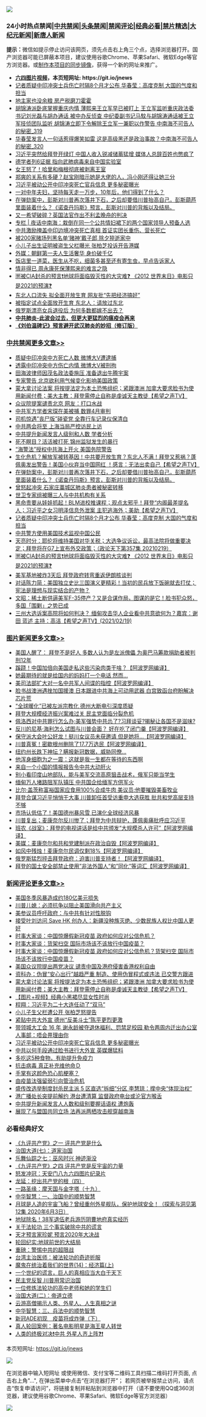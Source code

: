 ![](https://raw.githubusercontent.com/fqnews/bnews/master/64photo/fqnews-qr.jpg)

<div id="tt">
<h3>24小时热点禁闻|<a href="#%E4%B8%AD%E5%85%B1%E7%A6%81%E9%97%BB%E6%9B%B4%E5%A4%9A%E6%96%87%E7%AB%A0">中共禁闻</a>|<a href="#%E5%9B%BE%E7%89%87%E6%96%B0%E9%97%BB%E6%9B%B4%E5%A4%9A%E6%96%87%E7%AB%A0">头条禁闻</a>|<a href="#%E6%96%B0%E9%97%BB%E8%AF%84%E8%AE%BA%E6%9B%B4%E5%A4%9A%E6%96%87%E7%AB%A0">禁闻评论|<a href="#%E5%BF%85%E7%9C%8B%E7%BB%8F%E5%85%B8%E5%A5%BD%E6%96%87">经典必看|<a href="/video.md#%E7%A6%81%E7%89%87%E7%B2%BE%E9%80%89">禁片精选</a>|<a href="https://github.com/fqnews/djy/blob/master/gb/nf1351518.md#1">大纪元新闻</a>|<a href="https://github.com/fqnews/ntdtv/blob/master/gb/prog204.md#1">新唐人新闻</a></h3>
<div><b>提示：</b>微信如提示停止访问该网页，须先点击右上角三个点，选择浏览器打开。国产浏览器可能已屏蔽本项目，建议使用谷歌Chrome、苹果Safari、微软Edge等官方浏览器。或<a href="https://github.com/fqnews/bnews/blob/master/%E5%88%B6%E4%BD%9Cgit%E7%A6%81%E9%97%BB%E9%95%9C%E5%83%8F.md">制作本项目的同步镜像</a>，获得一个新的网址来推广。</div>
<ul>
<li><b><a href="http://d1.bdrive.tk/64.mp4" target="_blank">六四图片视频</a>，本页短网址: https://git.io/jnews</b></li>
<li><a href="/cbnews/20210220/1490623.md">记者质疑中印冲突士兵伤亡时隔8个月才公布 华春莹：高度克制 大国的气度和担当</a></li>
<li><a href="/ssgc/20210220/1490361.md">地主家也没余粮 房产税磨刀霍霍</a></li>
<li><a href="/comments/20210220/1490451.md">胡锦涛派卧底掌握重庆内情 薄熙来王立军早已被盯上 王立军监听重庆政法委书记刘光磊与胡办通话 被中办反侦查 中纪委副书记马馼与胡锦涛通话被王立军技侦团队监听 胡锦涛立即下令解除王立军一兼职以作警告 中南海不可告人的秘密_319</a></li>
<li><a href="/comments/20210220/1490533.md">华春莹发言人一句话惹得爆笑如雷 这是高级黑还是政治事故？中南海不可告人的秘密_320</a></li>
<li><a href="/cnnews/20210220/1490510.md">习近平突然给拜登开绿灯 中国人收入锐减储蓄猛增 媒体人总辞百姓也憋疯了</a></li>
<li><a href="/cbnews/20210220/1490406.md">德学者列6证据 指向武肺病毒来自中国实验室</a></li>
<li><a href="/headline/20210220/1490443.md">女王怒了！哈里和梅根彻底被剥离王室</a></li>
<li><a href="/yule/20210220/1490666.md">郑爽的关系有多硬？赵宝刚暗示她是大佬的人，冯小刚还得让她三分</a></li>
<li><a href="/comments/20210220/1490824.md">习近平被动公开中印冲突死亡官兵信息 更多秘密曝光</a></li>
<li><a href="/health/20210220/1490602.md">一对中年夫妇，坚持每天走一万步，10年后，他们得到了什么？</a></li>
<li><a href="/comments/20210220/1490692.md">在弹劾案中，彭斯对川普再次落井下石，之后却要借川普抬高自己，彭斯葫芦里面装着什么？《诺查丹玛斯》预言，彭斯对川普的背叛以及结局。</a></li>
<li><a href="/cbnews/20210220/1490472.md">又一希望破碎？英国法官作出不利孟晚舟的判决</a></li>
<li><a href="/cbnews/20210220/1490496.md">专栏 | 夜话中南海：栽倒在同一个公共情妇裙下的两个国家领导人预备人选</a></li>
<li><a href="/worldnews/20210220/1490785.md">中共激励掩盖中印边境冲突死亡真相 首证实团长重伤、营长死亡</a></li>
<li><a href="/yule/20210220/1490375.md">被200家赌场列黑名单‘赌神’戴子郎 除夕猝逝家中</a></li>
<li><a href="/yule/20210220/1490615.md">小儿子出生证明被盗生父栏曝光 张柏芝投诉开告港媒</a></li>
<li><a href="/comments/20210220/1490756.md">外媒：朝鲜第一夫人生活奢华 身价破千亿</a></li>
<li><a href="/health/20210220/1490749.md">饭店里一道菜，医生从不吃，细菌多甚至还有寄生虫，早点告诉家人</a></li>
<li><a href="/bannedvideo/20210220/1490722.md">情非得已 周永康死保薄熙来的难言之隐</a></li>
<li><a href="/comments/20210220/1490577.md">🈲被CIA封杀的预言❗地球将面临毁灭性的大灾难❓ 《2012 世界末日》电影只是2021的预演❓</a></li>
<li><a href="/cbnews/20210220/1490444.md">东北人口流失 拟全面开放生育 网友批“先把经济搞好”</a></li>
<li><a href="/cbnews/20210220/1490470.md">被指定试点全面放开生育 东北人：请放过东北</a></li>
<li><a href="/comments/20210220/1490711.md">俄罗斯漂亮女兵退役后 为何多数都嫁不出去？</a></li>
<li><b><a href="/comments/20200211/1275071.md" target="_blank">中共肺炎-此波会过去，但更大更猛烈的瘟疫会再来</a></b></li>
<li><b><a href="/comments/20200207/1272816.md" target="_blank">《刘伯温碑记》预言避开武汉肺炎的妙招（修订版）</a></b></li>
</ul>
</div>

<div class="catlist">
<h3><a href="/cbnews/" target="_blank">中共禁闻</a><span><a href="/cbnews/" target="_blank" rel="nofollow">更多文章>></a></span></h3>
<ul>
<li><a href="/cbnews/20210220/1490902.md" target="_blank">质疑中印冲突中方死亡人数 微博大V遭逮捕</a></li>
<li><a href="/cbnews/20210220/1490888.md" target="_blank">透露中印冲突中方伤亡内情 微博大V被刑拘</a></li>
<li><a href="/cbnews/20210220/1490879.md" target="_blank">田海波律师因茂名政法委施压 准备退出牛腾宇案</a></li>
<li><a href="/cbnews/20210220/1490875.md" target="_blank">专家警告 北京欲利用气候变化影响美国政策</a></li>
<li><a href="/comments/20210220/1490871.md" target="_blank">蒙大拿讨论法案 将按提法定为本土恐怖组织；紧跟澳洲 加拿大要求脸书为使用新闻付费；美大主教：拜登需停止自称是虔诚天主教徒【希望之声TV】</a></li>
<li><a href="/cbnews/20210220/1490820.md" target="_blank">众议院提案谴责北京 网友：打口水战</a></li>
<li><a href="/cbnews/20210220/1490819.md" target="_blank">中共军方学者宋琛在美被捕 数罪4月审判</a></li>
<li><a href="/cbnews/20210220/1490818.md" target="_blank">司机惊遇&#8221;丧尸版&#8221;碰瓷党 全靠行车记录仪保清白</a></li>
<li><a href="/cbnews/20210220/1490817.md" target="_blank">中共两会将至 上海当局严控访民上访</a></li>
<li><a href="/cbnews/20210220/1490802.md" target="_blank">中共提升新闻发言人级别和人数 学者分析</a></li>
<li><a href="/cbnews/20210220/1490776.md" target="_blank">死不瞑目？活活被打死 锦州监狱发生的暴行</a></li>
<li><a href="/cbnews/20210220/1490739.md" target="_blank">“海警法”授权中共海上开火 美国务院警告</a></li>
<li><a href="/comments/20210220/1490702.md" target="_blank">生化危机？解放军被转基因！中共要开放生育？东北人不满！拜登又惹祸？蓬佩奥发出警告！美国小伙弃当中国网红 ！感言：无法出卖自己【希望之声TV】</a></li>
<li><a href="/comments/20210220/1490692.md" target="_blank">在弹劾案中，彭斯对川普再次落井下石，之后却要借川普抬高自己，彭斯葫芦里面装着什么？《诺查丹玛斯》预言，彭斯对川普的背叛以及结局。</a></li>
<li><a href="/cbnews/20210220/1490686.md" target="_blank">曾怒起冲突 石家庄藁城区肺炎患者被秘密转移</a></li>
<li><a href="/cbnews/20210220/1490656.md" target="_blank">世卫专家组被曝三人与中共机构有关系</a></li>
<li><a href="/comments/20210220/1490649.md" target="_blank">黑命贵要从娃娃抓起！BLM进校推课程；观点太邪乎！拜登“内阁最差提名人；习近平之女习明泽信息外泄案 主犯逃海外；美助【希望之声TV】</a></li>
<li><a href="/cbnews/20210220/1490623.md" target="_blank">记者质疑中印冲突士兵伤亡时隔8个月才公布 华春莹：高度克制 大国的气度和担当</a></li>
<li><a href="/cbnews/20210220/1490622.md" target="_blank">中共警方使用美国技术监视中国公民</a></li>
<li><a href="/cbnews/20210220/1490594.md" target="_blank">天亮时分：耶伦将维持美国对华关税；大选争议诉讼，最高法院将做重要决定；拜登将在G7上宣布外交政策；（政论天下第357集 20210219）</a></li>
<li><a href="/comments/20210220/1490577.md" target="_blank">🈲被CIA封杀的预言❗地球将面临毁灭性的大灾难❓ 《2012 世界末日》电影只是2021的预演❓</a></li>
<li><a href="/cbnews/20210220/1490576.md" target="_blank">美军基地被炸3天后 拜登政府转弯重返伊朗核谈判</a></li>
<li><a href="/comments/20210220/1490572.md" target="_blank">对话陈力简：美国独立史比三国演义更精彩！当初的民兵放下饭碗就去打仗；宪法是理想与现实结合的产物？</a></li>
<li><a href="/cbnews/20210220/1490538.md" target="_blank">文昭：稀土断供逼美军F-35停产？又是合谋作局，图谋的是它！脸书犯众怒，多国「围剿」之势已成</a></li>
<li><a href="/comments/20210220/1490537.md" target="_blank">三州大选诉案高院将如何判决？ 缅甸攻击华人企业看中共意欲何为？嘉宾：谢田  蓝述 主持：高洁【希望之声TV】(2021/02/19)</a></li>

</ul>
</div>
<div class="catlist">
<h3><a href="/topimagenews/" target="_blank">图片新闻</a><span><a href="/topimagenews/" target="_blank" rel="nofollow">更多文章>></a></span></h3>
<ul>
<li><a href="/topimagenews/20210220/1490826.md" target="_blank">美国人醒了： 拜登不是好人 多数人认为是左派傀儡 为奥巴马筹款捐助者被判刑12年</a></li>
<li><a href="/topimagenews/20210220/1490700.md" target="_blank">蹊跷！中国加倍向美国走私这些污染肉类干啥？【阿波罗网编译】</a></li>
<li><a href="/topimagenews/20210220/1490655.md" target="_blank">她最期待的就是给国内的妈妈打一个电话 然而…</a></li>
<li><a href="/topimagenews/20210220/1490620.md" target="_blank">美司法部扩大对一名中共军人间谍的指控【阿波罗网编译】</a></li>
<li><a href="/topimagenews/20210220/1490506.md" target="_blank">脸书战澳洲遇挫加国援澳 日本跟进中共海上可动用武器 白宫致函台府盼解决芯片荒</a></li>
<li><a href="/topimagenews/20210220/1490468.md" target="_blank">“全球暖化”已被左派宗教化 德州大断电引深度质疑</a></li>
<li><a href="/topimagenews/20210220/1490412.md" target="_blank">拜登大规模经济振兴案难过关 民主党面临分裂危机</a></li>
<li><a href="/topimagenews/20210220/1490391.md" target="_blank">佩洛西对中共罪行怎么办;美军强势中共怂了?习拜谈妥?揭秘让各国不是滋味?</a></li>
<li><a href="/topimagenews/20210219/1490132.md" target="_blank">反川的尼基·海利怎么试图与川普会面？ 好在吃了闭门羹【阿波罗网编译】</a></li>
<li><a href="/topimagenews/20210219/1490130.md" target="_blank">保守派大会叶公好龙！挺川女议员未获邀请 但是她将&#8230;【阿波罗网编译】</a></li>
<li><a href="/topimagenews/20210219/1490109.md" target="_blank">川普真冤！密歇根州删除了17.7万选民【阿波罗网编译】</a></li>
<li><a href="/topimagenews/20210219/1490020.md" target="_blank">纽约州长跌下神坛？瞒报新冠数据，威胁同僚…</a></li>
<li><a href="/topimagenews/20210219/1489990.md" target="_blank">他浑身细胞为之一震：这就是我一生都在等待的东西啊</a></li>
<li><a href="/topimagenews/20210219/1489989.md" target="_blank">来自一个小国的情报报告令中共大动肝火</a></li>
<li><a href="/topimagenews/20210219/1489958.md" target="_blank">别小看印度山地部队，能与美军交流高原狙击战术，俄军只能当学生</a></li>
<li><a href="/topimagenews/20210219/1489814.md" target="_blank">缅甸万人堵路阻军队镇压 中共国企给缅军方供军火</a></li>
<li><a href="/topimagenews/20210219/1489798.md" target="_blank">比尔·盖茨称富裕国家应食用100%合成牛肉 美议员:他要摧毁美畜牧业</a></li>
<li><a href="/topimagenews/20210219/1489736.md" target="_blank">拜登合谋习近平悄悄干大事 川普卸任首受访重申大选获胜 批共和党高层支持不够</a></li>
<li><a href="/topimagenews/20210219/1489735.md" target="_blank">市场认低估了！美国德州暴风雪 已演化全球经济风暴</a></li>
<li><a href="/topimagenews/20210218/1489579.md" target="_blank">川普复出；麦康奈尔反川惨了；拜登为中共辩护，蓬佩奥痛批呼应习近平</a></li>
<li><a href="/topimagenews/20210218/1489578.md" target="_blank">班农《战室》：拜登的电视讲话是给中共颁发“大规模杀人许可”【阿波罗网编译】</a></li>
<li><a href="/topimagenews/20210218/1489501.md" target="_blank">美媒：麦康奈尔和共和党建制派在政治自毁【阿波罗网编译】</a></li>
<li><a href="/topimagenews/20210218/1489442.md" target="_blank">如风中残烛！麦康奈尔民调仅剩18%【阿波罗网编译】</a></li>
<li><a href="/topimagenews/20210218/1489376.md" target="_blank">俄罗斯猛烈抨击拜登政府：迫害川普支持者！【阿波罗网编译】</a></li>
<li><a href="/topimagenews/20210218/1489208.md" target="_blank">拜登的国土安全部禁止使用&#8221;非法外国人&#8221;和&#8221;同化&#8221;等词汇【阿波罗网编译】</a></li>

</ul>
</div>
<div class="catlist">
<h3><a href="/comments/" target="_blank">新闻评论</a><span><a href="/comments/" target="_blank" rel="nofollow">更多文章>></a></span></h3>
<ul>
<li><a href="/comments/20210221/1490933.md" target="_blank">美国冬季风暴造成约180亿美元损失</a></li>
<li><a href="/comments/20210221/1490926.md" target="_blank">川普儿媳：必须抗争以阻止美国滑向共产主义</a></li>
<li><a href="/comments/20210221/1490925.md" target="_blank">美参议员呼吁政府：与中共有针对性脱钩</a></li>
<li><a href="/comments/20210221/1490918.md" target="_blank">接受叶刘访问 Save HK 创办人：新疆没种族灭绝、少数民族人权比中国人更好</a></li>
<li><a href="/comments/20210220/1490901.md" target="_blank">时事大家谈：中国惊爆假新冠疫苗 政府如何应对公信危机？</a></li>
<li><a href="/comments/20210220/1490891.md" target="_blank">时事大家谈：货架扫空 国际市场该不该放行中国疫苗？</a></li>
<li><a href="/comments/20210220/1490890.md" target="_blank">时事大家谈：中国惊爆假新冠疫苗 政府如何应对公信危机？货架扫空 国际市场该不该放行中国疫苗？</a></li>
<li><a href="/comments/20210220/1490878.md" target="_blank">美国众议院提出两党决议 谴责中国及港府侵害香港权利自由</a></li>
<li><a href="/comments/20210220/1490877.md" target="_blank">资科办：伪冒“安心出行”越趋严重 制造、使用伪冒程式或违法 已交警方跟进</a></li>
<li><a href="/comments/20210220/1490871.md" target="_blank">蒙大拿讨论法案 将按提法定为本土恐怖组织；紧跟澳洲 加拿大要求脸书为使用新闻付费；美大主教：拜登需停止自称是虔诚天主教徒【希望之声TV】</a></li>
<li><a href="/comments/20210220/1490859.md" target="_blank">【图片+视频】经典小黑裙尽显女性时尚</a></li>
<li><a href="/comments/20210220/1490846.md" target="_blank">程翔：习近平为二十大连任动了“双马”</a></li>
<li><a href="/comments/20210220/1490844.md" target="_blank">小儿子生父栏遭公开 张柏芝怒提告</a></li>
<li><a href="/comments/20210220/1490843.md" target="_blank">紧贴中共大外宣 德州“反美斗士”陈平更烈更激</a></li>
<li><a href="/comments/20210220/1490839.md" target="_blank">带领城大工会 16 年 谢永龄被夺退休福利、罚禁足校园 勒令两周内迁出办公室 人事部：唔会畀理由你</a></li>
<li><a href="/comments/20210220/1490824.md" target="_blank">习近平被动公开中印冲突死亡官兵信息 更多秘密曝光</a></li>
<li><a href="/comments/20210220/1490823.md" target="_blank">中共以何手段通过脸书进行大外宣 英媒爆猛料</a></li>
<li><a href="/comments/20210220/1490808.md" target="_blank">多吃这5种食物，有助提升免疫力</a></li>
<li><a href="/comments/20210220/1490807.md" target="_blank">抗击病毒 真正补充维他命Ｄ</a></li>
<li><a href="/comments/20210220/1490806.md" target="_blank">手掌有这颜色恐心肌梗塞？</a></li>
<li><a href="/comments/20210220/1490797.md" target="_blank">由疫苗汰强留弱引向管治危机</a></li>
<li><a href="/comments/20210220/1490795.md" target="_blank">盛传改选举制度封杀民主派 5 区直选“拆细”分区 李慧琼：撑中央“体现治权”</a></li>
<li><a href="/comments/20210220/1490793.md" target="_blank">港广播处长突提前解约 港台遭清算 监督政府电台或沦官方喉舌</a></li>
<li><a href="/comments/20210220/1490786.md" target="_blank">中共提升新闻发言人人数和级别要握话语权 遭炮轰</a></li>
<li><a href="/comments/20210220/1490775.md" target="_blank">展现了与盟国共同立场 法再派两栖攻击舰穿越南海</a></li>

</ul>
</div>

<div class="catlist">
<h3>必看经典好文</h3>
<ul>
<li><a href="/bookonline/20131116/201056.md" target="_blank">《九评共产党》之一 评共产党是什么</a></li>
<li><a href="/cbnews/20190424/913985.md" target="_blank">治国大道(七)：道家治国</a></li>
<li><a href="/tculture/20190101/792550.md" target="_blank">乐舞仙踪之七：巫风时兴 神迹渐没</a></li>
<li><a href="/bookonline/20131116/201053.md" target="_blank">《九评共产党》之四 评共产党是反宇宙的力量</a></li>
<li><a href="/comments/20200604/783200.md" target="_blank">怒发冲冠：天安门八九六四图片纪录片</a></li>
<li><a href="/comments/20200930/1405812.md" target="_blank">龙延：挖出共产党的根（四）</a></li>
<li><a href="/topimagenews/20180327/919935.md" target="_blank">一路圣缘：摩天国与金字塔（十九）</a></li>
<li><a href="/comments/20200605/1340202.md" target="_blank">中华智慧：一、治国中的顺势智慧</a></li>
<li><a href="/comments/20200712/1359456.md" target="_blank">月球是人造的宇宙飞船？曾经重创外星舰队，保护地球安全！（探索与洞见第12集 2020年6月3日）</a></li>
<li><a href="/cbnews/20200531/1337381.md" target="_blank">地狱除名！38军退伍老兵游历阴曹地府真实经历</a></li>
<li><a href="/cbnews/20200703/1354907.md" target="_blank">关于法轮功 三个事实破除中共的谎言</a></li>
<li><a href="/topimagenews/20200513/1327828.md" target="_blank">天才预言家珍妮 预言2020年大决战</a></li>
<li><a href="/comments/20200920/582873.md" target="_blank">轮回纪实:地球前世的大结局</a></li>
<li><a href="/comments/20200717/1362287.md" target="_blank">重磅：警惕中共的超限战</a></li>
<li><a href="/comments/20200801/1373219.md" target="_blank">台湾主治医师：被法轮功的奇迹折服</a></li>
<li><a href="/topimagenews/20180605/953415.md" target="_blank">魔鬼在统治着我们的世界(14)：经济篇(上)</a></li>
<li><a href="/comments/20200621/1348067.md" target="_blank">一个世纪的谎言，巨人的真相应当大白于天下</a></li>
<li><a href="/comments/20200621/1348236.md" target="_blank">民主党反智 川普用常识治国</a></li>
<li><a href="/cbnews/20200702/1354550.md" target="_blank">一位修炼法轮功的高中老师和她的学生们</a></li>
<li><a href="/cbnews/20180308/911611.md" target="_blank">治国大道(二)：帝道立德</a></li>
<li><a href="/comments/20200919/82684.md" target="_blank">云游高僧揭示人类、外星人、人生真相之谜</a></li>
<li><a href="/comments/20200605/783248.md" target="_blank">中华智慧：三、兵法中的顺势智慧</a></li>
<li><a href="/headline/20200908/1392940.md" target="_blank">新冠ADE初现　疫苗将成炸弹（下）</a></li>
<li><a href="/comments/20200523/1332915.md" target="_blank">真人轮回案例：著名电影明星是海王星人转世</a></li>
<li><a href="/cbnews/20210119/1470579.md" target="_blank">人类的终极对决❗中共 外星人齐上阵❓❗</a></li>

</ul>
</div>

本页短网址: https://git.io/jnews

![](https://raw.githubusercontent.com/fqnews/bnews/master/64photo/fqnews-qr.jpg)

在浏览器中输入短网址 或使用微信、支付宝等二维码工具扫描二维码打开页面, 点击右上角"...", 在弹出菜单中点击“在浏览器打开”； 若网页被举报禁止访问，请点击“恢复申请访问”，将链接复制并粘贴到浏览器中打开（请不要使用QQ或360浏览器，建议使用谷歌Chrome、苹果Safari、微软Edge等官方浏览器）

![](https://raw.githubusercontent.com/fqnews/bnews/master/64photo/wx.jpg)